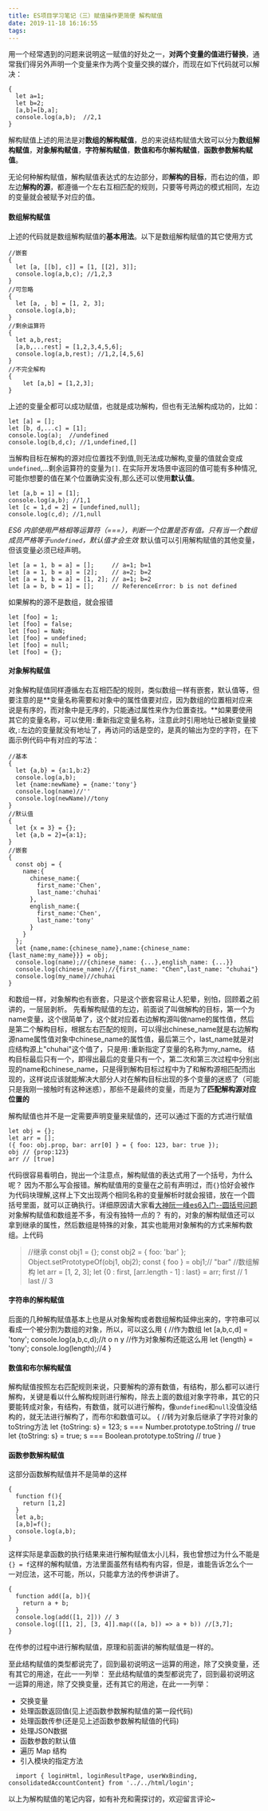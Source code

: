 ```yaml
---
title: ES项目学习笔记（三）赋值操作更简便 解构赋值
date: 2019-11-18 16:16:55
tags:
---
```

用一个经常遇到的问题来说明这一赋值的好处之一，**对两个变量的值进行替换**，通常我们得另外声明一个变量来作为两个变量交换的媒介，而现在如下代码就可以解决：
```
{
  let a=1;
  let b=2;
  [a,b]=[b,a];
  console.log(a,b);  //2,1
}
```
解构赋值上述的用法是对**数组的解构赋值**，总的来说结构赋值大致可以分为**数组解构赋值**，**对象解构赋值**，**字符解构赋值**，**数值和布尔解构赋值**，**函数参数解构赋值**。

无论何种解构赋值，解构赋值表达式的左边部分，即**解构的目标**，而右边的值，即左边**解构的源**，都遵循一个左右互相匹配的规则，只要等号两边的模式相同，左边的变量就会被赋予对应的值。

#### 数组解构赋值
上述的代码就是数组解构赋值的**基本用法**。以下是数组解构赋值的其它使用方式
```
//嵌套
{
  let [a, [[b], c]] = [1, [[2], 3]];
  console.log(a,b,c); //1,2,3
}
//可忽略
{
  let [a, , b] = [1, 2, 3];
  console.log(a,b);
}
//剩余运算符
{
  let a,b,rest;
  [a,b,...rest] = [1,2,3,4,5,6];
  console.log(a,b,rest); //1,2,[4,5,6]
}
//不完全解构
{
	let [a,b] = [1,2,3];
}
```
上述的变量全都可以成功赋值，也就是成功解构，但也有无法解构成功的，比如：
```
let [a] = [];
let [b, d,...c] = [1];
console.log(a);  //undefined
console.log(b,d,c); //1,undefined,[]
```
当解构目标在解构的源对应位置找不到值,则无法成功解构,变量的值就会变成`undefined`,...剩余运算符的变量为`[]`.
在实际开发场景中返回的值可能有多种情况,可能你想要的值在某个位置确实没有,那么还可以使用**默认值**。
```
let [a,b = 1] = [1];
console.log(a,b); //1,1
let [c = 1,d = 2] = [undefined,null];
console.log(c,d); //1,null
```
*ES6 内部使用严格相等运算符（===），判断一个位置是否有值。只有当一个数组成员严格等于`undefined`，默认值才会生效*
默认值可以引用解构赋值的其他变量，但该变量必须已经声明。
```
let [a = 1, b = a] = [];     // a=1; b=1
let [a = 1, b = a] = [2];    // a=2; b=2
let [a = 1, b = a] = [1, 2]; // a=1; b=2
let [a = b, b = 1] = [];     // ReferenceError: b is not defined
```
如果解构的源不是数组，就会报错
```
let [foo] = 1;
let [foo] = false;
let [foo] = NaN;
let [foo] = undefined;
let [foo] = null;
let [foo] = {};
```
#### 对象解构赋值
对象解构赋值同样遵循左右互相匹配的规则，类似数组一样有嵌套，默认值等，但要注意的是**变量名称需要和对象中的属性值要对应，因为数组的位置相对应来说是有序的，而对象中是无序的，只能通过属性来作为位置查找。**如果要使用其它的变量名称，可以使用`:`重新指定变量名称，注意此时引用地址已被新变量接收,`:`左边的变量就没有地址了，再访问的话是空的，是真的输出为空的字符，在下面示例代码中有对应的写法：
```
//基本
{
  let {a,b} = {a:1,b:2}
  console.log(a,b);
  let {name:newName} = {name:'tony'}
  console.log(name)//''
  console.log(newName)//tony
}
//默认值
{
  let {x = 3} = {};
  let {a,b = 2}={a:1};
}
//嵌套
{
  const obj = {
    name:{
      chinese_name:{
        first_name:'Chen',
        last_name:'chuhai'
      },
      english_name:{
        first_name:'Chen',
        last_name:'tony'
      }
    }
  };
  let {name,name:{chinese_name},name:{chinese_name:{last_name:my_name}}} = obj;
  console.log(name);//{chinese_name: {...},english_name: {...}}
  console.log(chinese_name);//{first_name: "Chen",last_name: "chuhai"}
  console.log(my_name)//chuhai
}
```
和数组一样，对象解构也有嵌套，只是这个嵌套容易让人犯晕，别怕，回顾着之前讲的，一层层剥析。
先看解构赋值的左边，前面说了叫做解构的目标，第一个为name变量，这个很简单了，这个就对应着右边解构源叫做name的属性值，然后是第二个解构目标，根据左右匹配的规则，可以得出chinese_name就是右边解构源name属性值对象中chinese_name的属性值，最后第三个，last_name就是对应结构源上"chuhai"这个值了，只是用`:`重新指定了变量的名称为my_name。
结构目标最后只有一个，即得出最后的变量只有一个，第二次和第三次过程中分别出现的name和chinese_name，只是得到解构目标过程中为了和解构源相匹配而出现的，这样说应该就能解决大部分人对在解构目标出现的多个变量的迷惑了（可能只是我刚一接触时有这种迷惑），那些不是最终的变量，而是为了**匹配解构源对应位置的**

解构赋值也并不是一定需要声明变量来赋值的，还可以通过下面的方式进行赋值
```
let obj = {};
let arr = [];
({ foo: obj.prop, bar: arr[0] } = { foo: 123, bar: true });
obj // {prop:123}
arr // [true]
```
代码很容易看明白，抛出一个注意点，解构赋值的表达式用了一个括号，为什么呢？
因为不那么写会报错。解构赋值用的变量在之前有声明过，而`{}`恰好会被作为代码块理解,这样上下文出现两个相同名称的变量解析时就会报错，放在一个圆括号里面，就可以正确执行。详细原因请大家看[大神阮一峰es6入门--圆括号问题](https://es6.ruanyifeng.com/#docs/destructuring#%E5%9C%86%E6%8B%AC%E5%8F%B7%E9%97%AE%E9%A2%98)
对象解构赋值和数组差不多，有没有独特一点的？
有的，对象的解构赋值还可以拿到继承的属性，然后数组是特殊的对象，其实也能用对象解构的方式来解构数组。上代码
>//继承
const obj1 = {};
const obj2 = { foo: 'bar' };
Object.setPrototypeOf(obj1, obj2);
const { foo } = obj1;// "bar"
//数组解构
let arr = [1, 2, 3];
let {0 : first, [arr.length - 1] : last} = arr;
first // 1
last // 3

#### 字符串的解构赋值
后面的几种解构赋值基本上也是从对象解构或者数组解构延伸出来的，字符串可以看成一个被分割为数组的对象，所以，可以这么用
{
  //作为数组
  let [a,b,c,d] = 'tony';
  console.log(a,b,c,d);//t o n y
  //作为对象解构还能这么用
  let {length} = 'tony';
  console.log(length);//4
}

#### 数值和布尔解构赋值
解构赋值按照左右匹配规则来说，只要解构的源有数值，有结构，那么都可以进行解构，关键是看以什么解构规则进行解构，除去上面的数组对象字符串，其它的只要能转成对象，有结构，有数值，就可以进行解构，像`undefined`和`null`没值没结构的，就无法进行解构了，而布尔和数值可以。
{
  //转为对象后继承了字符对象的toString方法
  let {toString: s} = 123;
  s === Number.prototype.toString // true
  let {toString: s} = true;
  s === Boolean.prototype.toString // true
}
#### 函数参数解构赋值
这部分函数解构赋值并不是简单的这样
```
{
  function f(){
    return [1,2]
  }
  let a,b;
  [a,b]=f();
  console.log(a,b);
}
```
这样实际是拿函数的执行结果来进行解构赋值太小儿科，我也曾想过为什么不能是`{} = f`这样的解构赋值，方法里面虽然有结构有内容，但是，谁能告诉怎么个一一对应法，这不可能，所以，只能拿方法的传参讲讲了。
```
{
  function add([a, b]){
    return a + b;
  }
  console.log(add([1, 2])) // 3
  console.log([[1, 2], [3, 4]].map(([a, b]) => a + b)) //[3,7];
}
```
在传参的过程中进行解构赋值，原理和前面讲的解构赋值是一样的。

至此结构赋值的类型都说完了，回到最初说明这一运算的用途，除了交换变量，还有其它的用途，在此一一列举：
至此结构赋值的类型都说完了，回到最初说明这一运算的用途，除了交换变量，还有其它的用途，在此一一列举：
- 交换变量
- 处理函数返回值(见上述函数参数解构赋值的第一段代码)
- 处理函数传参(还是见上述函数参数解构赋值的代码)
- 处理JSON数据
- 函数参数的默认值
- 遍历 Map 结构
- 引入模块的指定方法
```
  import { loginHtml, loginResultPage, userWxBinding, consolidatedAccountContent} from '../../html/login';
```
以上为解构赋值的笔记内容，如有补充和需探讨的，欢迎留言评论~